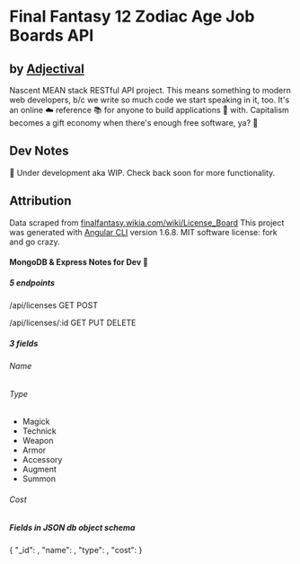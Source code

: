 # Final Fantasy 12 Zodiac Age Job Boards API
## by [Adjectival](alexanderjacks.biz)

Nascent MEAN stack RESTful API project. This means something to modern web developers, b/c we write so much code we start speaking in it, too.
It's an online :cloud: reference :books: for anyone to build applications :iphone: with. Capitalism becomes a gift economy when there's enough free software, ya? :gift:

## Dev Notes
:construction: Under development aka WIP. Check back soon for more functionality.

## Attribution
Data scraped from [finalfantasy.wikia.com/wiki/License_Board](finalfantasy.wikia.com/wiki/License_Board)
This project was generated with [Angular CLI](https://github.com/angular/angular-cli) version 1.6.8.
MIT software license: fork and go crazy.


#### MongoDB & Express Notes for Dev :pill:

##### 5 endpoints
/api/licenses
GET
POST

/api/licenses/:id
GET
PUT
DELETE

##### 3 fields
###### Name
###### Type
- Magick
- Technick
- Weapon
- Armor
- Accessory
- Augment
- Summon

###### Cost

##### Fields in JSON db object schema
{
  "_id": <ObjectId>,
  "name": <string>,
  "type": <string>,
  "cost": <string>
}
